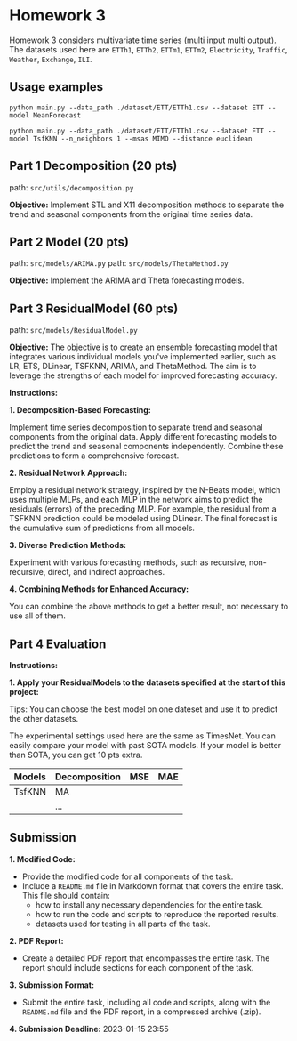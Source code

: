 # Homework 3

Homework 3 considers multivariate time series (multi input multi output). The datasets used here are `ETTh1`, `ETTh2`, `ETTm1`, `ETTm2`, `Electricity`, `Traffic`, `Weather`, `Exchange`, `ILI`.
## Usage examples

```
python main.py --data_path ./dataset/ETT/ETTh1.csv --dataset ETT --model MeanForecast
```

```
python main.py --data_path ./dataset/ETT/ETTh1.csv --dataset ETT --model TsfKNN --n_neighbors 1 --msas MIMO --distance euclidean
```

## Part 1 Decomposition (20 pts)
path: `src/utils/decomposition.py`

**Objective:** Implement STL and X11 decomposition methods to separate the trend and seasonal components from the original time series data.


## Part 2 Model (20 pts)

path: `src/models/ARIMA.py`
path: `src/models/ThetaMethod.py`

**Objective:** Implement the ARIMA and Theta forecasting models.

## Part 3 ResidualModel (60 pts)

path: `src/models/ResidualModel.py`

**Objective:**
The objective is to create an ensemble forecasting model that integrates various individual 
models you've implemented earlier, such as LR, ETS, DLinear, TSFKNN, ARIMA, and ThetaMethod. 
The aim is to leverage the strengths of each model for improved forecasting accuracy.

**Instructions:**

**1. Decomposition-Based Forecasting:**

Implement time series decomposition to separate trend and seasonal components from the original data.
Apply different forecasting models to predict the trend and seasonal components independently.
Combine these predictions to form a comprehensive forecast.

**2. Residual Network Approach:**

Employ a residual network strategy, inspired by the N-Beats model, which uses multiple MLPs, and each MLP in the network aims to predict the residuals (errors) of the preceding MLP.
For example, the residual from a TSFKNN prediction could be modeled using DLinear.
The final forecast is the cumulative sum of predictions from all models.

**3. Diverse Prediction Methods:**

Experiment with various forecasting methods, such as recursive, non-recursive, direct, and indirect approaches.

**4. Combining Methods for Enhanced Accuracy:**

You can combine the above methods to get a better result, not necessary to use all of them.


## Part 4 Evaluation

**Instructions:**

**1. Apply your ResidualModels to the datasets specified at the start of this project:**

Tips: You can choose the best model on one dateset and use it to predict the other datasets.

The experimental settings used here are the same as TimesNet. You can easily compare your model with past SOTA models.
If your model is better than SOTA, you can get 10 pts extra.

| Models | Decomposition | MSE  | MAE  |
 |--------|---------------| ----- | ----- |
| TsfKNN | MA            |      |      |
 |        | ...           |      |      |



## Submission

**1. Modified Code:**

- Provide the modified code for all components of the task.
- Include a `README.md` file in Markdown format that covers the entire task. This file should contain:
  - how to install any necessary dependencies for the entire task.
  - how to run the code and scripts to reproduce the reported results.
  - datasets used for testing in all parts of the task.

**2. PDF Report:**

- Create a detailed PDF report that encompasses the entire task. The report should include sections for each component of the task.

**3. Submission Format:**

- Submit the entire task, including all code and scripts, along with the `README.md` file and the PDF report, in a compressed archive (.zip).

**4. Submission Deadline:**
  2023-01-15 23:55
